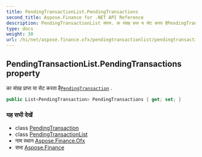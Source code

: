 ```yaml
---
title: PendingTransactionList.PendingTransactions
second_title: Aspose.Finance for .NET API Reference
description: PendingTransactionList संपत्त. क संग्रह प्रप्त य सेट करत हैPendingTransaction .
type: docs
weight: 30
url: /hi/net/aspose.finance.ofx/pendingtransactionlist/pendingtransactions/
---
```

## PendingTransactionList.PendingTransactions property

का संग्रह प्राप्त या सेट करता है[`PendingTransaction`](../../pendingtransaction/) .

```csharp
public List<PendingTransaction> PendingTransactions { get; set; }
```

### यह सभी देखें

* class [PendingTransaction](../../pendingtransaction/)
* class [PendingTransactionList](../)
* नाम स्थान [Aspose.Finance.Ofx](../../pendingtransactionlist/)
* सभा [Aspose.Finance](../../../)


